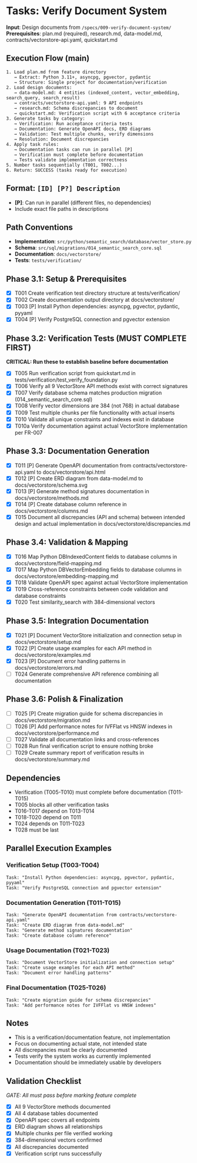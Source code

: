 # Tasks: Verify Document System

**Input**: Design documents from `/specs/009-verify-document-system/`
**Prerequisites**: plan.md (required), research.md, data-model.md, contracts/vectorstore-api.yaml, quickstart.md

## Execution Flow (main)

```
1. Load plan.md from feature directory
   → Extract: Python 3.11+, asyncpg, pgvector, pydantic
   → Structure: Single project for documentation/verification
2. Load design documents:
   → data-model.md: 4 entities (indexed_content, vector_embedding, search_query, search_result)
   → contracts/vectorstore-api.yaml: 9 API endpoints
   → research.md: Schema discrepancies to document
   → quickstart.md: Verification script with 6 acceptance criteria
3. Generate tasks by category:
   → Verification: Run acceptance criteria tests
   → Documentation: Generate OpenAPI docs, ERD diagrams
   → Validation: Test multiple chunks, verify dimensions
   → Resolution: Document discrepancies
4. Apply task rules:
   → Documentation tasks can run in parallel [P]
   → Verification must complete before documentation
   → Tests validate implementation correctness
5. Number tasks sequentially (T001, T002...)
6. Return: SUCCESS (tasks ready for execution)
```

## Format: `[ID] [P?] Description`

- **[P]**: Can run in parallel (different files, no dependencies)
- Include exact file paths in descriptions

## Path Conventions

- **Implementation**: `src/python/semantic_search/database/vector_store.py`
- **Schema**: `src/sql/migrations/014_semantic_search_core.sql`
- **Documentation**: `docs/vectorstore/`
- **Tests**: `tests/verification/`

## Phase 3.1: Setup & Prerequisites

- [X] T001 Create verification test directory structure at tests/verification/
- [X] T002 Create documentation output directory at docs/vectorstore/
- [X] T003 [P] Install Python dependencies: asyncpg, pgvector, pydantic, pyyaml
- [X] T004 [P] Verify PostgreSQL connection and pgvector extension

## Phase 3.2: Verification Tests (MUST COMPLETE FIRST)

**CRITICAL: Run these to establish baseline before documentation**

- [X] T005 Run verification script from quickstart.md in tests/verification/test_verify_foundation.py
- [X] T006 Verify all 9 VectorStore API methods exist with correct signatures
- [X] T007 Verify database schema matches production migration (014_semantic_search_core.sql)
- [X] T008 Verify vector dimensions are 384 (not 768) in actual database
- [X] T009 Test multiple chunks per file functionality with actual inserts
- [X] T010 Validate all unique constraints and indexes exist in database
- [X] T010a Verify documentation against actual VectorStore implementation per FR-007

## Phase 3.3: Documentation Generation

- [X] T011 [P] Generate OpenAPI documentation from contracts/vectorstore-api.yaml to docs/vectorstore/api.html
- [X] T012 [P] Create ERD diagram from data-model.md to docs/vectorstore/schema.svg
- [X] T013 [P] Generate method signatures documentation in docs/vectorstore/methods.md
- [X] T014 [P] Create database column reference in docs/vectorstore/columns.md
- [X] T015 Document all discrepancies (API and schema) between intended design and actual implementation in docs/vectorstore/discrepancies.md

## Phase 3.4: Validation & Mapping

- [X] T016 Map Python DBIndexedContent fields to database columns in docs/vectorstore/field-mapping.md
- [X] T017 Map Python DBVectorEmbedding fields to database columns in docs/vectorstore/embedding-mapping.md
- [X] T018 Validate OpenAPI spec against actual VectorStore implementation
- [X] T019 Cross-reference constraints between code validation and database constraints
- [X] T020 Test similarity_search with 384-dimensional vectors

## Phase 3.5: Integration Documentation

- [X] T021 [P] Document VectorStore initialization and connection setup in docs/vectorstore/setup.md
- [X] T022 [P] Create usage examples for each API method in docs/vectorstore/examples.md
- [X] T023 [P] Document error handling patterns in docs/vectorstore/errors.md
- [ ] T024 Generate comprehensive API reference combining all documentation

## Phase 3.6: Polish & Finalization

- [ ] T025 [P] Create migration guide for schema discrepancies in docs/vectorstore/migration.md
- [ ] T026 [P] Add performance notes for IVFFlat vs HNSW indexes in docs/vectorstore/performance.md
- [ ] T027 Validate all documentation links and cross-references
- [ ] T028 Run final verification script to ensure nothing broke
- [ ] T029 Create summary report of verification results in docs/vectorstore/summary.md

## Dependencies

- Verification (T005-T010) must complete before documentation (T011-T015)
- T005 blocks all other verification tasks
- T016-T017 depend on T013-T014
- T018-T020 depend on T011
- T024 depends on T011-T023
- T028 must be last

## Parallel Execution Examples

### Verification Setup (T003-T004)

```
Task: "Install Python dependencies: asyncpg, pgvector, pydantic, pyyaml"
Task: "Verify PostgreSQL connection and pgvector extension"
```

### Documentation Generation (T011-T015)

```
Task: "Generate OpenAPI documentation from contracts/vectorstore-api.yaml"
Task: "Create ERD diagram from data-model.md"
Task: "Generate method signatures documentation"
Task: "Create database column reference"
```

### Usage Documentation (T021-T023)

```
Task: "Document VectorStore initialization and connection setup"
Task: "Create usage examples for each API method"
Task: "Document error handling patterns"
```

### Final Documentation (T025-T026)

```
Task: "Create migration guide for schema discrepancies"
Task: "Add performance notes for IVFFlat vs HNSW indexes"
```

## Notes

- This is a verification/documentation feature, not implementation
- Focus on documenting actual state, not intended state
- All discrepancies must be clearly documented
- Tests verify the system works as currently implemented
- Documentation should be immediately usable by developers

## Validation Checklist

*GATE: All must pass before marking feature complete*

- [x] All 9 VectorStore methods documented
- [x] All 4 database tables documented
- [x] OpenAPI spec covers all endpoints
- [x] ERD diagram shows all relationships
- [x] Multiple chunks per file verified working
- [x] 384-dimensional vectors confirmed
- [x] All discrepancies documented
- [x] Verification script runs successfully
